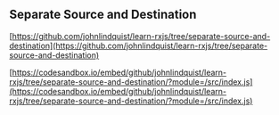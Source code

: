 
## Separate Source and Destination 

[https://github.com/johnlindquist/learn-rxjs/tree/separate-source-and-destination](https://github.com/johnlindquist/learn-rxjs/tree/separate-source-and-destination) 

[https://codesandbox.io/embed/github/johnlindquist/learn-rxjs/tree/separate-source-and-destination/?module=/src/index.js](https://codesandbox.io/embed/github/johnlindquist/learn-rxjs/tree/separate-source-and-destination/?module=/src/index.js) 

